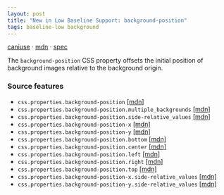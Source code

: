 ```yaml
---
layout: post
title: "New in Low Baseline Support: background-position"
tags: baseline-low background
---
```


[caniuse](https://caniuse.com/?search=background-position) · [mdn](https://developer.mozilla.org/en-US/search?q=background-position) · [spec](https://drafts.csswg.org/css-backgrounds-3/#background-position)

The `background-position` CSS property offsets the initial position of background images relative to the background origin.

### Source features

- ``css.properties.background-position`` [[mdn]](https://developer.mozilla.org/en-US/search?q=css.properties.background-position)
- ``css.properties.background-position.multiple_backgrounds`` [[mdn]](https://developer.mozilla.org/en-US/search?q=css.properties.background-position.multiple_backgrounds)
- ``css.properties.background-position.side-relative_values`` [[mdn]](https://developer.mozilla.org/en-US/search?q=css.properties.background-position.side-relative_values)
- ``css.properties.background-position-x`` [[mdn]](https://developer.mozilla.org/en-US/search?q=css.properties.background-position-x)
- ``css.properties.background-position-y`` [[mdn]](https://developer.mozilla.org/en-US/search?q=css.properties.background-position-y)
- ``css.properties.background-position.bottom`` [[mdn]](https://developer.mozilla.org/en-US/search?q=css.properties.background-position.bottom)
- ``css.properties.background-position.center`` [[mdn]](https://developer.mozilla.org/en-US/search?q=css.properties.background-position.center)
- ``css.properties.background-position.left`` [[mdn]](https://developer.mozilla.org/en-US/search?q=css.properties.background-position.left)
- ``css.properties.background-position.right`` [[mdn]](https://developer.mozilla.org/en-US/search?q=css.properties.background-position.right)
- ``css.properties.background-position.top`` [[mdn]](https://developer.mozilla.org/en-US/search?q=css.properties.background-position.top)
- ``css.properties.background-position-x.side-relative_values`` [[mdn]](https://developer.mozilla.org/en-US/search?q=css.properties.background-position-x.side-relative_values)
- ``css.properties.background-position-y.side-relative_values`` [[mdn]](https://developer.mozilla.org/en-US/search?q=css.properties.background-position-y.side-relative_values)
